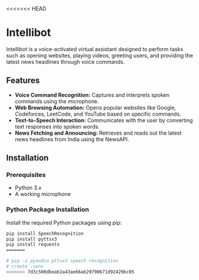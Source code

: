 <<<<<<< HEAD
# Intellibot

Intellibot is a voice-activated virtual assistant designed to perform tasks such as opening websites, playing videos, greeting users, and providing the latest news headlines through voice commands.

## Features

- **Voice Command Recognition:** Captures and interprets spoken commands using the microphone.
- **Web Browsing Automation:** Opens popular websites like Google, Codeforces, LeetCode, and YouTube based on specific commands.
- **Text-to-Speech Interaction:** Communicates with the user by converting text responses into spoken words.
- **News Fetching and Announcing:** Retrieves and reads out the latest news headlines from India using the NewsAPI.

## Installation

### Prerequisites

- Python 3.x
- A working microphone

### Python Package Installation

Install the required Python packages using pip:

```bash
pip install SpeechRecognition
pip install pyttsx3
pip install requests
=======

# pip -i pyaudio pttsx3 speech recognition
# create .venv
>>>>>>> 7d3c500dbeab2a43ae66ab29790671d92429bc05
